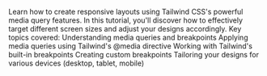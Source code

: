 Learn how to create responsive layouts using Tailwind CSS's powerful media query features. In this tutorial, you'll discover how to effectively target different screen sizes and adjust your designs accordingly.
Key topics covered:
Understanding media queries and breakpoints
Applying media queries using Tailwind's @media directive
Working with Tailwind's built-in breakpoints
Creating custom breakpoints
Tailoring your designs for various devices (desktop, tablet, mobile)